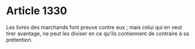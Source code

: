 # Article 1330

Les livres des marchands font preuve contre eux ; mais celui qui en veut tirer avantage, ne peut les diviser en ce qu'ils contiennent de contraire à sa prétention.
